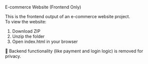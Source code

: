  E-commerce Website (Frontend Only)

This is the frontend output of an e-commerce website project.  
To view the website:

1. Download ZIP
2. Unzip the folder
3. Open index.html in your browser

🚫 Backend functionality (like payment and login logic) is removed for privacy.
